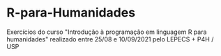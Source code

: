 # R-para-Humanidades
Exercícios do curso "Introdução à programação em linguagem R para humanidades" realizado entre 25/08 e 10/09/2021 pelo  LEPECS + P4H / USP
